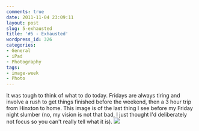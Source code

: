 ```yaml
---
comments: true
date: 2011-11-04 23:09:11
layout: post
slug: 5-exhausted
title: '#5 - Exhausted'
wordpress_id: 326
categories:
- General
- iPad
- Photography
tags:
- image-week
- Photo
---
```






It was tough to think of what to do today. Fridays are always tiring and involve a rush to get things finished before the weekend, then a 3 hour trip from Hinxton to home. This image is of the last thing I see before my Friday night slumber (no, my vision is not that bad, I just thought I'd deliberately not focus so you can't really tell what it is).<!-- more -->
[![](http://jens.raaby.co.uk/wp-content/uploads/2011/11/JPR7600-1024x685.jpg)](http://jens.raaby.co.uk/wp-content/uploads/2011/11/JPR7600.jpg)
